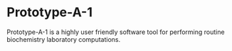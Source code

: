 # Prototype-A-1
Prototype-A-1 is a highly user friendly software tool for performing routine biochemistry laboratory computations.
